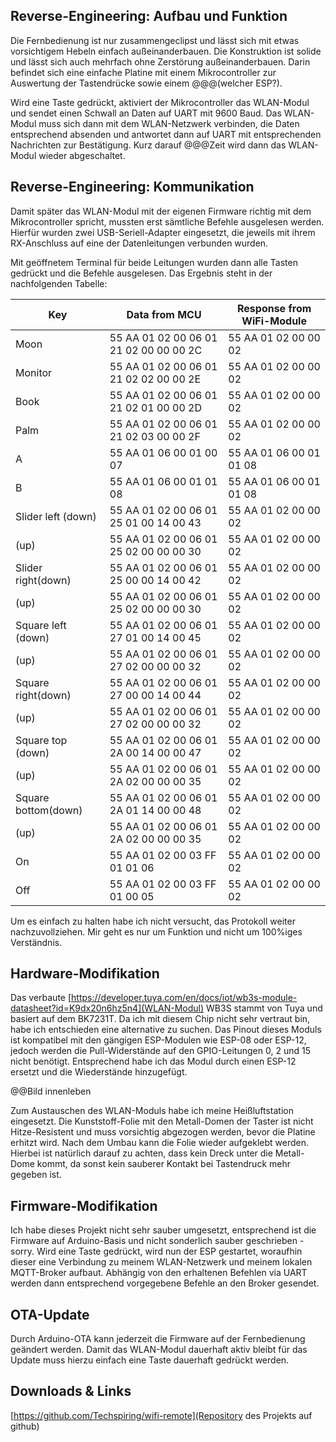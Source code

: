 ## Reverse-Engineering: Aufbau und Funktion

Die Fernbedienung ist nur zusammengeclipst und lässt sich mit etwas vorsichtigem Hebeln einfach außeinanderbauen. Die Konstruktion ist solide und lässt sich auch mehrfach ohne Zerstörung außeinanderbauen.
Darin befindet sich eine einfache Platine mit einem Mikrocontroller zur Auswertung der Tastendrücke sowie einem @@@(welcher ESP?).

Wird eine Taste gedrückt, aktiviert der Mikrocontroller das WLAN-Modul und sendet einen Schwall an Daten auf UART mit 9600 Baud. Das WLAN-Modul muss sich dann mit dem WLAN-Netzwerk verbinden, die Daten entsprechend absenden und antwortet dann auf UART mit entsprechenden Nachrichten zur Bestätigung. Kurz darauf @@@Zeit wird dann das WLAN-Modul wieder abgeschaltet.

## Reverse-Engineering: Kommunikation

Damit später das WLAN-Modul mit der eigenen Firmware richtig mit dem Mikrocontroller spricht, mussten erst sämtliche Befehle ausgelesen werden. Hierfür wurden zwei USB-Seriell-Adapter eingesetzt, die jeweils mit ihrem RX-Anschluss auf eine der Datenleitungen verbunden wurden.

Mit geöffnetem Terminal für beide Leitungen wurden dann alle Tasten gedrückt und die Befehle ausgelesen.
Das Ergebnis steht in der nachfolgenden Tabelle:

Key					| Data from MCU									| Response from WiFi-Module
--------------------|-----------------------------------------------|------------------------
Moon				| 55 AA 01 02 00 06 01 21 02 00 00 00 2C		| 55 AA 01 02 00 00 02	
Monitor				| 55 AA 01 02 00 06 01 21 02 02 00 00 2E		| 55 AA 01 02 00 00 02
Book				| 55 AA 01 02 00 06 01 21 02 01 00 00 2D		| 55 AA 01 02 00 00 02
Palm				| 55 AA 01 02 00 06 01 21 02 03 00 00 2F		| 55 AA 01 02 00 00 02
A					| 55 AA 01 06 00 01 00 07						| 55 AA 01 06 00 01 01 08
B					| 55 AA 01 06 00 01 01 08						| 55 AA 01 06 00 01 01 08
Slider left (down)	| 55 AA 01 02 00 06 01 25 01 00 14 00 43		| 55 AA 01 02 00 00 02
			(up)	| 55 AA 01 02 00 06 01 25 02 00 00 00 30		| 55 AA 01 02 00 00 02
Slider right(down)	| 55 AA 01 02 00 06 01 25 00 00 14 00 42		| 55 AA 01 02 00 00 02
			(up)	| 55 AA 01 02 00 06 01 25 02 00 00 00 30		| 55 AA 01 02 00 00 02
Square left	(down)	| 55 AA 01 02 00 06 01 27 01 00 14 00 45		| 55 AA 01 02 00 00 02
			(up)	| 55 AA 01 02 00 06 01 27 02 00 00 00 32		| 55 AA 01 02 00 00 02
Square right(down)	| 55 AA 01 02 00 06 01 27 00 00 14 00 44		| 55 AA 01 02 00 00 02
			(up)	| 55 AA 01 02 00 06 01 27 02 00 00 00 32		| 55 AA 01 02 00 00 02
Square top	(down)	| 55 AA 01 02 00 06 01 2A 00 14 00 00 47		| 55 AA 01 02 00 00 02
			(up)	| 55 AA 01 02 00 06 01 2A 02 00 00 00 35		| 55 AA 01 02 00 00 02
Square bottom(down)	| 55 AA 01 02 00 06 01 2A 01 14 00 00 48		| 55 AA 01 02 00 00 02
			(up)	| 55 AA 01 02 00 06 01 2A 02 00 00 00 35		| 55 AA 01 02 00 00 02
On					| 55 AA 01 02 00 03 FF 01 01 06					| 55 AA 01 02 00 00 02
Off					| 55 AA 01 02 00 03 FF 01 00 05					| 55 AA 01 02 00 00 02

Um es einfach zu halten habe ich nicht versucht, das Protokoll weiter nachzuvollziehen. Mir geht es nur um Funktion und nicht um 100%iges Verständnis.

## Hardware-Modifikation

Das verbaute [https://developer.tuya.com/en/docs/iot/wb3s-module-datasheet?id=K9dx20n6hz5n4](WLAN-Modul) WB3S stammt von Tuya und basiert auf dem BK7231T. Da ich mit diesem Chip nicht sehr vertraut bin, habe ich entschieden eine alternative zu suchen.
Das Pinout dieses Moduls ist kompatibel mit den gängigen ESP-Modulen wie ESP-08 oder ESP-12, jedoch werden die Pull-Widerstände auf den GPIO-Leitungen 0, 2 und 15 nicht benötigt. Entsprechend habe ich das Modul durch einen ESP-12 ersetzt und die Wiederstände hinzugefügt.

@@Bild innenleben

Zum Austauschen des WLAN-Moduls habe ich meine Heißluftstation eingesetzt. Die Kunststoff-Folie mit den Metall-Domen der Taster ist nicht Hitze-Resistent und muss vorsichtig abgezogen werden, bevor die Platine erhitzt wird.
Nach dem Umbau kann die Folie wieder aufgeklebt werden. Hierbei ist natürlich darauf zu achten, dass kein Dreck unter die Metall-Dome kommt, da sonst kein sauberer Kontakt bei Tastendruck mehr gegeben ist.

## Firmware-Modifikation

Ich habe dieses Projekt nicht sehr sauber umgesetzt, entsprechend ist die Firmware auf Arduino-Basis und nicht sonderlich sauber geschrieben - sorry.
Wird eine Taste gedrückt, wird nun der ESP gestartet, woraufhin dieser eine Verbindung zu meinem WLAN-Netzwerk und meinem lokalen MQTT-Broker aufbaut.
Abhängig von den erhaltenen Befehlen via UART werden dann entsprechend vorgegebene Befehle an den Broker gesendet.

## OTA-Update

Durch Arduino-OTA kann jederzeit die Firmware auf der Fernbedienung geändert werden.
Damit das WLAN-Modul dauerhaft aktiv bleibt für das Update muss hierzu einfach eine Taste dauerhaft gedrückt werden.

## Downloads & Links

[https://github.com/Techspiring/wifi-remote](Repository des Projekts auf github)